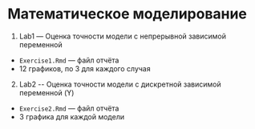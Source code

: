 # Математическое моделирование
1. Lab1 — Оценка точности модели с непрерывной зависимой переменной
  * ```Exercise1.Rmd``` — файл отчёта
  * 12 графиков, по 3 для каждого случая
2. Lab2 -- Оценка точности модели с дискретной зависимой переменной (Y)
  * ```Exercise2.Rmd``` — файл отчёта
  * 3 графика для каждой модели

